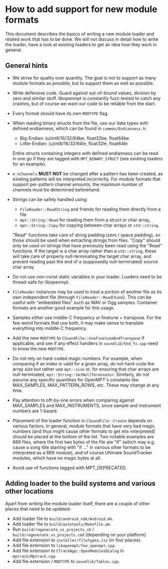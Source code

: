 How to add support for new module formats
=========================================

This document describes the basics of writing a new module loader and related
work that has to be done. We will not discuss in detail how to write the loader,
have a look at existing loaders to get an idea how they work in general.

General hints
-------------
* We strive for quality over quantity. The goal is not to support as many module
  formats as possible, but to support them as well as possible. 
* Write defensive code. Guard against out-of-bound values, division by zero and
  similar stuff. libopenmpt is constantly fuzz-tested to catch any crashes, but
  of course we want our code to be reliable from the start.
* Every format should have its own `MODTYPE` flag.
* When reading binary structs from the file, use our data types with defined
  endianness, which can be found in `common/Endianness.h`:
  * Big-Endian: (u)int8/16/32/64be, float32be, float64be
  * Little-Endian: (u)int8/16/32/64le, float32le, float64le

  Entire structs containing integers with defined endianness can be read in one
  go if they are tagged with `MPT_BINARY_STRUCT` (see existing loaders for an
  example).
* `m_nChannels` **MUST NOT** be changed after a pattern has been created, as
  existing patterns will be interpreted incorrectly. For module formats that
  support per-pattern channel amounts, the maximum number of channels must be
  determined beforehand.
* Strings can be safely handled using:
  * `FileReader::ReadString` and friends for reading them directly from a file
  * `mpt::String::Read` for reading them from a struct or char array,
  * `mpt::String::Copy` for copying between char arrays or `std::string`.

  "Read" functions take care of string padding (zero / space padding), so those
  should be used when extracting strings from files. "Copy" should only be used
  on strings that have previously been read using the "Read" functions.
  If the target is a char array rather than a `std::string`, these will take
  care of properly null-terminating the target char array, and prevent reading
  past the end of a (supposedly null-terminated) source char array.
* Do not use non-const static variables in your loader. Loaders need to be
  thread-safe for libopenmpt.
* `FileReader` instances may be used to treat a portion of another file as its
  own independent file (through `FileReader::ReadChunk`). This can be useful
  with "embedded files" such as WAV or Ogg samples. Container formats are
  another good example for this usage.
* Samples *either* use middle-C frequency *or* finetune + transpose. For the few
  weird formats that use both, it may make sense to translate everything into
  middle-C frequency.
* Add the new `MODTYPE` to `CSoundFile::UseFinetuneAndTranspose` if applicable,
  and see if any effect handlers in `soundlib/Snd_fx.cpp` need to know the new
  `MODTYPE`.
* Do not rely on hard-coded magic numbers. For example, when comparing if an
  index is valid for a given array, do not hard-code the array size but rather
  use `mpt::size` or, for ensuring that char arrays are null-terminated,
  `mpt::String::SetNullTerminator`. Similarly, do not assume any specific
  quantities for OpenMPT's constants like MAX_SAMPLES, MAX_PATTERN_ROWS, etc.
  These may change at any time.
* Pay attention to off-by-one errors when comparing against MAX_SAMPLES and
  MAX_INSTRUMENTS, since sample and instrument numbers are 1-based. 
* Placement of the loader function in `CSoundFile::Create` depends on various
  factors. In general, module formats that have very bad magic numbers (and thus
  might cause other formats to get mis-interpreted) should be placed at the
  bottom of the list. Two notable examples are 669 files, where the first two
  bytes of the file are "if" (which may e.g. cause a song title starting with
  "if ..." in various other formats to be interpreted as a 669 module), and of
  course Ultimate SoundTracker modules, which have no magic bytes at all.
* Avoid use of functions tagged with MPT_DEPRECATED.

Adding loader to the build systems and various other locations
--------------------------------------------------------------
Apart from writing the module loader itself, there are a couple of other places
that need to be updated:
* Add loader file to `build/android_ndk/Android.mk`.
* Add loader file to `build/autotools/Makefile.am`.
* Run `build/regenerate_vs_projects.sh` / `build/regenerate_vs_projects.cmd`
  (depending on your platform)
* Add file extension to `installer/filetypes.iss` (in four places).
* Add file extension to `libopenmpt/foo_openmpt.cpp`.
* Add file extension to `CTrackApp::OpenModulesDialog` in `mptrack/Mptrack.cpp`.
* Add file extension / `MODTYPE` to `soundlib/Tables.cpp`.
